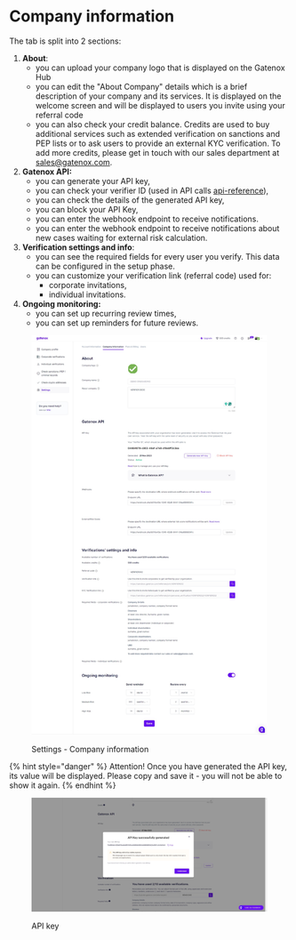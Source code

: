 # Company information

The tab is split into 2 sections:

1. **About**:
   * you can upload your company logo that is displayed on the Gatenox Hub
   * you can edit the "About Company" details which is a brief description of your company and its services. It is displayed on the welcome screen and will be displayed to users you invite using your referral code
   * you can also check your credit balance. Credits are used to buy additional services such as extended verification on sanctions and PEP lists or to ask users to provide an external KYC verification. To add more credits, please get in touch with our sales department at sales@gatenox.com.
2. **Gatenox API:**
   * you can generate your API key,
   * you can check your verifier ID (used in API calls [api-reference](../gatenox-api/api-reference/ "mention")),&#x20;
   * you can check the details of the generated API key,
   * you can block your API Key,
   * you can enter the webhook endpoint to receive notifications.&#x20;
   * you can enter the webhook endpoint to receive notifications about new cases waiting for external risk calculation.&#x20;
3. **Verification settings and info**:
   * you can see the required fields for every user you verify. This data can be configured in the setup phase.
   * you can customize your verification link (referral code) used for:
     * corporate invitations,
     * individual invitations.
4. **Ongoing monitoring:**
   * you can set up recurring review times,
   * you can set up reminders for future reviews.

<figure><img src="../.gitbook/assets/Company information.png" alt="Settings - Company information"><figcaption><p>Settings - Company information</p></figcaption></figure>



{% hint style="danger" %}
Attention! Once you have generated the API key, its value will be displayed. Please copy and save it - you will not be able to show it again.
{% endhint %}

<figure><img src="../.gitbook/assets/Settings_Gatenox_API_popup.png" alt="API key"><figcaption><p>API key</p></figcaption></figure>
